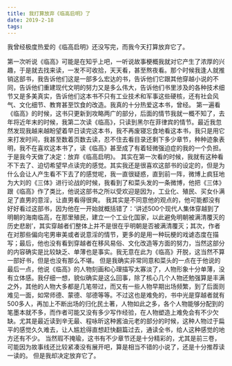 ```yaml
---
title: 我打算放弃《临高启明》了
date: 2019-2-18
tags:
---
```


我曾经极度热爱的《临高启明》还没写完，而我今天打算放弃它了。
<!--more-->
第一次听说《临高》可能是在知乎上吧，一听说故事梗概我就对它产生了浓厚的兴趣，于是就去找来读，一发不可收拾，天天看，甚至熬夜看。那个时候我逢人就推销这部书，我告诉他们这是一部多么宏达的书，告诉他们它跟其他穿越小说的不同，告诉他们重建现代文明的努力又是多么伟大，告诉他们书里涉及的各种技术细节又是多美真实，告诉他们这本书不只有工业技术和军事这些硬核，还有社会风气、文化细节、教育甚至饮食的改造。我真的十分热爱这本书，曾经。
第一遍看《临高》的时候，这书只更新到攻略两广的部分，后面的情节我就一概不知了，去年将近年末的时候，我第二次读《临高》，只读到黑尔在菲律宾的情节。最近我忽然发现我越来越盼望着早日读完这本书，我不再废寝忘食地看这本书，我只是用它来打发时间，我甚至数着页数去读，忍不住去看目录还剩下多少章节，种种迹象表明，我不在喜欢这本书了，读《临高》甚至成了有着轻微强迫症的我的一个负担。于是我今天做了决定：放弃《临高启明》。
其实在第一次看的时候，我就有这种看不下去了、迫切希望早点读完的感觉。其实我还是很喜欢这部书的设定的，但是为什么会让人产生看不下去了的感觉呢，我一直很疑惑，直到前一阵，微博上疯狂地为大刘的《三体》进行论战的时候，我看到了和菜头发的一条微博，他把《三体》跟《临高》作了类比，他说这部书之所以受欢迎是因为，工业化、殖民、买女仆满足了直男的意淫，让直男看得很爽。
我其实是不同意他的观点的，他可能都没有好好看过这部书，因为他在一开始就概括错了：‘讲述500个现代人集体穿越到了明朝的海南临高，在那里殖民，建立一个工业化国家，以此避免明朝被满清覆灭的历史悲剧’，其实穿越者们整体上并不是很在乎明朝是否被满清覆灭；其次，作者在对那些偏向宅男审美或者说意淫的情节，更多的是用一种玩梗的戏谑态度在描写；最后，他也没有看到穿越者在移风易俗、文化改造等方面的努力，当然这部分的内容确实是比较缺乏、单薄也是事实。我无意在此为《临高》开脱，这当然不算一部好书，但是也没有那么不堪。
但是我确实非常同意和菜头的一点在于他说的最后一点，他说《临高》的人物刻画和心理描写太寡淡了，人物形象十分单薄，没有立体感。我仔细一想，貌似确实是这么回事，除了核心几个人物还勉强算是丰满之外，其他的人物大多都是几笔带过，而又有一些人物早期出场频繁，到了后面则难见一面，如常师德、蒙德、邬德等等。不过这也是难免的，书中光是穿越者就有500多人，再加上不断出场的归化民土著，人物如此之多，各个人物能够分配到的笔墨本就不多，而作者可能又没有多少写作经验，在人物塑造上难免会有不少欠缺。尤其是最近读到辛无最、程咏昕这种酱油元老的部分的时候，这种人物过于扁平的感觉久久难去，让人尴尬得直想赶快翻篇过去，通读全书，给人这种感觉的地方还有不少。
当然瑕不掩瑜，这书有不少章节还是十分精彩的，尤其是前三卷，可能因为故事线还比较紧凑没有展开吧，算是相当不错的小说了，还是十分推荐读一读的。
但是我却决定放弃它了。
